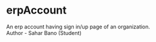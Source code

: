 # erpAccount
An erp account having sign in/up page of an organization.
<br>
Author - Sahar Bano (Student)
